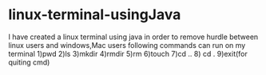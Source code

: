 # linux-terminal-usingJava
I have created a linux terminal  using java in order to remove hurdle between linux users and windows,Mac users
following commands can run on my terminal
1)pwd
2)ls
3)mkdir
4)rmdir
5)rm
6)touch
7)cd ..
8) cd .
9)exit(for quiting cmd)
